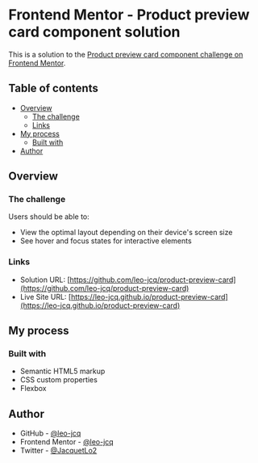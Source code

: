 # Frontend Mentor - Product preview card component solution

This is a solution to the [Product preview card component challenge on Frontend Mentor](https://www.frontendmentor.io/challenges/product-preview-card-component-GO7UmttRfa). 

## Table of contents

- [Overview](#overview)
  - [The challenge](#the-challenge)
  - [Links](#links)
- [My process](#my-process)
  - [Built with](#built-with)
- [Author](#author)

## Overview

### The challenge

Users should be able to:

- View the optimal layout depending on their device's screen size
- See hover and focus states for interactive elements

### Links

- Solution URL: [https://github.com/leo-jcq/product-preview-card](https://github.com/leo-jcq/product-preview-card)
- Live Site URL: [https://leo-jcq.github.io/product-preview-card](https://leo-jcq.github.io/product-preview-card)

## My process

### Built with

- Semantic HTML5 markup
- CSS custom properties
- Flexbox

## Author

- GitHub - [@leo-jcq](https://github.com/leo-jcq)
- Frontend Mentor - [@leo-jcq](https://www.frontendmentor.io/profile/leo-jcq)
- Twitter - [@JacquetLo2](https://twitter.com/JacquetLo2)

